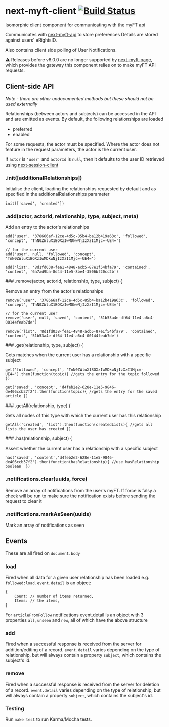 # next-myft-client [![Build Status](https://travis-ci.org/Financial-Times/next-myft-client.svg?branch=no-unecessary-writes)](https://travis-ci.org/Financial-Times/next-myft-client)
Isomorphic client component for communicating with the myFT api

Communicates with
[next-myft-api](http://github.com/Financial-Times/next-myft-api)
to store preferences Details are stored against users' eRightsID.

Also contains client side polling of User Notifications.

:warning: Releases before v6.0.0 are no longer supported by [next-myft-page](https://github.com/Financial-Times/next-myft-page), which provides the gateway this component relies on to make myFT API requests.

## Client-side API

*Note - there are other undocumented methods but these should not be used externally*


Relationships (between actors and subjects) can be accessed in the API and are emitted as events. By default, the
following relationships are loaded

* preferred
* enabled


For some requests, the actor must be specified. Where the actor does not feature in the request parameters, the actor is the current user.

If `actor` is `'user'` and `actorId` is `null`, then it defaults to the user ID retrieved using [next-session-client](https://github.com/Financial-Times/next-session-client)

### .init([additionalRelationships])

Initialise the client, loading the relationships requested by default and as specified in the additionalRelationships
parameter

```
init(['saved', 'created'])
```

### .add(actor, actorId, relationship, type, subject, meta)

Add an entry to the actor's relationships
```
add('user', '378666af-12ce-4d5c-85b4-ba12b419a63c', 'followed', 'concept', 'TnN0ZWluX1BOXzIwMDkwNjIzXzI1Mjc=-UE4=')

// for the current user
add('user', null, 'followed', 'concept', 'TnN0ZWluX1BOXzIwMDkwNjIzXzI1Mjc=-UE4=')

add('list', '8d1fd038-fea1-4848-acb5-87e1f54bfa79', 'contained', 'content', '6a7ad9ba-8d44-11e5-8be4-3506bf20cc2b')
```

### .remove(actor, actorId, relationship, type, subject) {

Remove an entry from the actor's relationships
```
remove('user', '378666af-12ce-4d5c-85b4-ba12b419a63c', 'followed', 'concept', 'TnN0ZWluX1BOXzIwMDkwNjIzXzI1Mjc=-UE4=')

// for the current user
remove('user', null, 'saved', 'content', '51b53a4e-df64-11e4-a6c4-00144feab7de')

remove('list', '8d1fd038-fea1-4848-acb5-87e1f54bfa79', 'contained', 'content', '51b53a4e-df64-11e4-a6c4-00144feab7de')
```

### .get(relationship, type, subject) {

Gets matches when the current user has a relationship with a specific subject

```
get('followed', 'concept', 'TnN0ZWluX1BOXzIwMDkwNjIzXzI1Mjc=-UE4=').then(function(topic){ //gets the entry for the topic followed  })

get('saved', 'concept', 'd4feb2e2-628e-11e5-9846-de406ccb37f2').then(function(topic){ //gets the entry for the saved article })
```

### .getAll(relationship, type) {

Gets all nodes of this type with which the current user has this relationship
```
getAll('created', 'list').then(function(createdLists){ //gets all lists the user has created })
```

### .has(relationship, subject) {

Assert whether the current user has a relationship with a specific subject
```
has('saved', 'content','d4feb2e2-628e-11e5-9846-de406ccb37f2').then(function(hasRelationship){ //use hasRelationship boolean  })
```

### .notifications.clear(uuids, force)

Remove an array of notifications from the user's myFT. If force is falsy a check will be run to make sure the notification exists before sending the request to clear it

### .notifications.markAsSeen(uuids)

Mark an array of notifications as seen


## Events

These are all fired on `document.body`

### load

Fired when all data for a given user relationship has been loaded e.g. `followed:load`. `event.detail` is an object:
```
{
	Count: // number of items returned,
	Items: // the items,
}
```

For `articleFromFollow` notifications event.detail is an object with 3 properties `all`, `unseen` and `new`, all of which have the above structure

### add

Fired when a successful response is received from the server for addition/editing of a record. `event.detail` varies depending on the type of relationship, but will always contain a property `subject`, which contains the subject's id.

### remove

Fired when a successful response is received from the server for deletion of a record. `event.detail` varies depending on the type of relationship, but will always contain a property `subject`, which contains the subject's id.

### Testing

Run `make test` to run Karma/Mocha tests.
